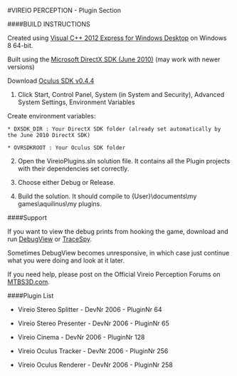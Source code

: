 #VIREIO PERCEPTION - Plugin Section



####BUILD INSTRUCTIONS



Created using [Visual C++ 2012 Express for Windows Desktop](http://www.microsoft.com/en-us/download/details.aspx?id=34673 "Microsoft") on Windows 8 64-bit.  





Built using the [Microsoft DirectX SDK (June 2010)](http://www.microsoft.com/en-au/download/details.aspx?id=6812 "Microsoft") (may work with newer versions)



Download [Oculus SDK v0.4.4](https://developer.oculusvr.com "Oculus VR")


1. Click Start, Control Panel, System (in System and Security), Advanced System Settings, Environment Variables

Create environment variables:

    * DXSDK_DIR : Your DirectX SDK folder (already set automatically by the June 2010 DirectX SDK)

    * OVRSDKROOT : Your Oculus SDK folder

2. Open the VireioPlugins.sln solution file. It contains all the Plugin projects with their dependencies set correctly. 

3. Choose either Debug or Release. 

4. Build the solution. It should compile to {User}\documents\my games\aquilinus\my plugins.  



####Support



If you want to view the debug prints from hooking the game, download and run [DebugView](http://technet.microsoft.com/en-au/sysinternals/bb896647.aspx "Microsoft") or [TraceSpy](http://tracespy.codeplex.com/). 

Sometimes DebugView becomes unresponsive, in which case just continue what you were doing and look at it later.



If you need help, please post on the Official Vireio Perception Forums on [MTBS3D.com](http://www.mtbs3d.com/phpBB/viewforum.php?f=141).



####Plugin List

* Vireio Stereo Splitter - DevNr 2006 - PluginNr 64
* Vireio Stereo Presenter - DevNr 2006 - PluginNr 65



* Vireio Cinema - DevNr 2006 - PluginNr 128

* Vireio Oculus Tracker - DevNr 2006 - PluginNr 256

* Vireio Oculus Renderer - DevNr 2006 - PluginNr 258



